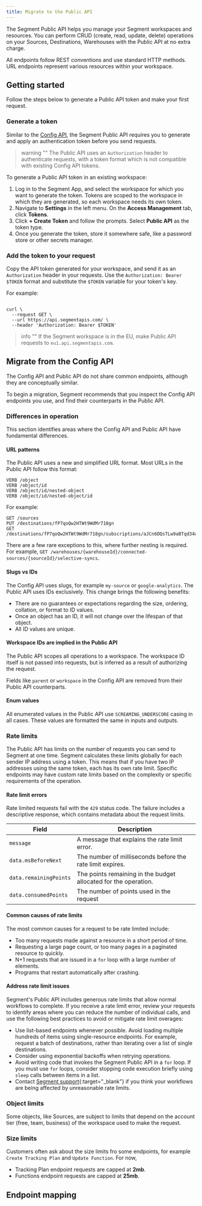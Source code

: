 ```yaml
---
title: Migrate to the Public API
---
```


The Segment Public API helps you manage your Segment workspaces and resources. You can perform CRUD (create, read, update, delete) operations on your Sources, Destinations, Warehouses with the Public API at no extra charge.

All endpoints follow REST conventions and use standard HTTP methods. URL endpoints represent various resources within your workspace.

## Getting started
Follow the steps below to generate a Public API token and make your first request.

### Generate a token
Similar to the [Config API](/config-api), the Segment Public API requires you to generate and apply an authentication token before you send requests.

> warning ""
> The Public API uses an `Authorization` header to authenticate requests, with a token format which is not compatible with existing Config API tokens.

To generate a Public API token in an existing workspace:

1. Log in to the Segment App, and select the workspace for which you want to generate the token. Tokens are scoped to the workspace in which they are generated, so each workspace needs its own token.
2. Navigate to **Settings** in the left menu. On the **Access Management** tab, click **Tokens**.
3. Click **+ Create Token** and follow the prompts. Select **Public API** as the token type.
4. Once you generate the token, store it somewhere safe, like a password store or other secrets manager.

### Add the token to your request

Copy the API token generated for your workspace, and send it as an `Authorization` header in your requests. Use the `Authorization: Bearer $TOKEN` format and substitute the `$TOKEN` variable for your token's key.

For example:

```curl

curl \
  --request GET \
  --url https://api.segmentapis.com/ \
  --header 'Authorization: Bearer $TOKEN'
```

> info ""
> If the Segment workspace is in the EU, make Public API requests to `eu1.api.segmentapis.com`.

## Migrate from the Config API
The Config API and Public API do not share common endpoints, although they are conceptually similar. 

To begin a migration, Segment recommends that you inspect the Config API endpoints you use, and find their counterparts in the Public API.

### Differences in operation
This section identifies areas where the Config API and Public API have fundamental differences.

#### URL patterns
The Public API uses a new and simplified URL format. Most URLs in the Public API follow this format:
```
VERB /object
VERB /object/id
VERB /object/id/nested-object
VERB /object/id/nested-object/id
```

For example:

```
GET /sources
PUT /destinations/fP7qoQw2HTWt9WdMr718gn
GET /destinations/fP7qoQw2HTWt9WdMr718gn/subscriptions/aJCn6DQsTLw9aBTqd34uQf
```

There are a few rare exceptions to this, where further nesting is required. For example, `GET /warehouses/{warehouseId}/connected-sources/{sourceId}/selective-syncs`.

#### Slugs vs IDs
The Config API uses slugs, for example `my-source` or `google-analytics`. The Public API uses IDs exclusively. This change brings the following benefits:
- There are no guarantees or expectations regarding the size, ordering, collation, or format to ID values.
- Once an object has an ID, it will not change over the lifespan of that object.
- All ID values are unique.

#### Workspace IDs are implied in the Public API
The Public API scopes all operations to a workspace. The workspace ID itself is not passed into requests, but is inferred as a result of authorizing the request.

Fields like `parent` or `workspace` in the Config API are removed from their Public API counterparts.

#### Enum values
All enumerated values in the Public API use `SCREAMING_UNDERSCORE` casing in all cases. These values are formatted the same in inputs and outputs.

### Rate limits
The Public API has limits on the number of requests you can send to Segment at one time. Segment calculates these limits globally for each sender IP address using a token. This means that if you have two IP addresses using the same token, each has its own rate limit. Specific endpoints may have custom rate limits based on the complexity or specific requirements of the operation.

#### Rate limit errors
Rate limited requests fail with the `429` status code. The failure includes a descriptive response, which contains metadata about the request limits.

| Field                  | Description                                                     |
| ---------------------- | --------------------------------------------------------------- |
| `message`              | A message that explains the rate limit error.                   |
| `data.msBeforeNext`    | The number of milliseconds before the rate limit expires.       |
| `data.remainingPoints` | The points remaining in the budget allocated for the operation. |
| `data.consumedPoints`  | The number of points used in the request                        |

#### Common causes of rate limits
The most common causes for a request to be rate limited include:
- Too many requests made against a resource in a short period of time.
- Requesting a large page count, or too many pages in a paginated resource to quickly.
- N+1 requests that are issued in a `for` loop with a large number of elements.
- Programs that restart automatically after crashing.

#### Address rate limit issues
Segment's Public API includes generous rate limits that allow normal workflows to complete. If you receive a rate limit error, review your requests to identify areas where you can reduce the number of individual calls, and use the following best practices to avoid or mitigate rate limit overages:

- Use list-based endpoints whenever possible. Avoid loading multiple hundreds of items using single-resource endpoints. For example, request a batch of destinations, rather than iterating over a list of single destinations.
- Consider using exponential backoffs when retrying operations.
- Avoid writing code that invokes the Segment Public API in a `for` loop. If you must use `for` loops, consider stopping code execution briefly using `sleep` calls between items in a list.
- Contact [Segment support](https://segment.com/help/contact/){:target="_blank"} if you think your workflows are being affected by unreasonable rate limits.

### Object limits
Some objects, like Sources, are subject to limits that depend on the account tier (free, team, business) of the workspace used to make the request.

### Size limits
Customers often ask about the size limits fro some endpoints, for example `Create Tracking Plan` and `Update Function`. For now,
- Tracking Plan endpoint requests are capped at **2mb**.
- Functions endpoint requests are capped at **25mb**.

## Endpoint mapping

